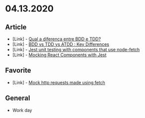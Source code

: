 # 04.13.2020

## Article

- \[Link\] - [Qual a diferença entre BDD e TDD?](https://blog.locaweb.com.br/artigos/metodologias-ageis/diferenca-entre-bdd-tdd/)
- \[Link\] - [BDD vs TDD vs ATDD : Key Differences](https://www.browserstack.com/guide/tdd-vs-bdd-vs-atdd)
- \[Link\] - [Jest unit testing with components that use node-fetch](https://medium.com/@mattiaerre/jest-unit-testing-with-components-that-use-node-fetch-711f8e9a0337)
- \[Link\] - [Mocking React Components with Jest](https://thoughtbot.com/blog/mocking-react-components-with-jest)

## Favorite 

- \[Link\] - [Mock http requests made using fetch](http://www.wheresrhys.co.uk/fetch-mock/)

## General

- Work day
